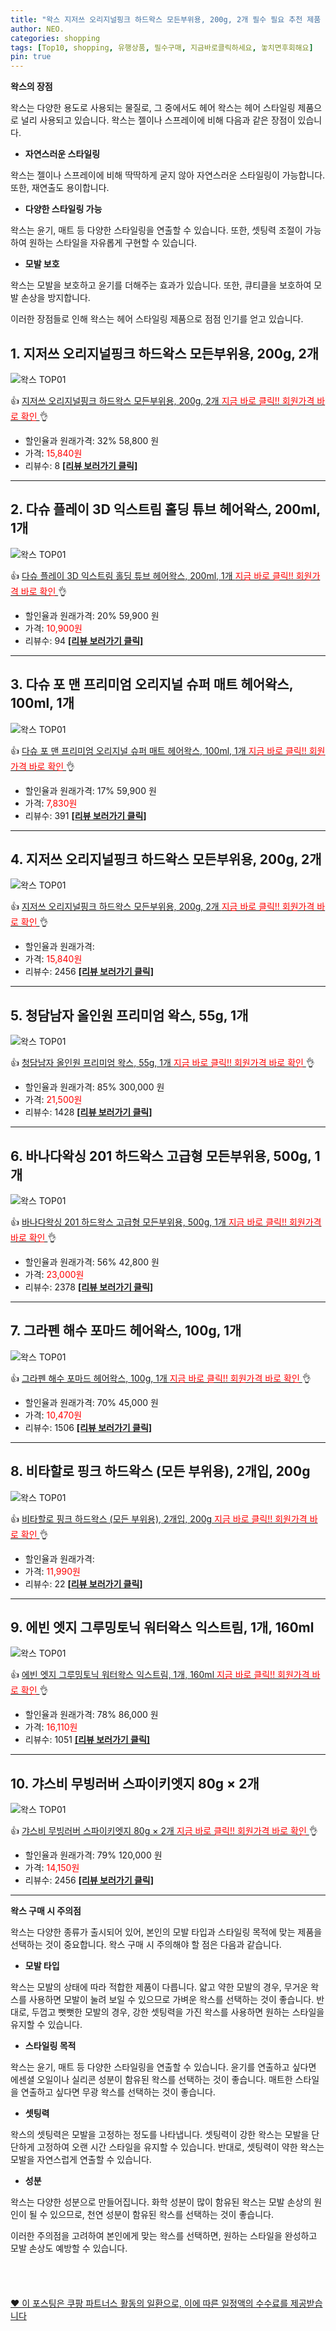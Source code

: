 ```yaml
---
title: "왁스 지저쓰 오리지널핑크 하드왁스 모든부위용, 200g, 2개 필수 필요 추천 제품 비교 최저 가격 비교 장점 구매 후기 구매평"
author: NEO.
categories: shopping
tags: [Top10, shopping, 유행상품, 필수구매, 지금바로클릭하세요, 놓치면후회해요]
pin: true
---
```

**왁스의 장점**

왁스는 다양한 용도로 사용되는 물질로, 그 중에서도 헤어 왁스는 헤어 스타일링 제품으로 널리 사용되고 있습니다. 왁스는 젤이나 스프레이에 비해 다음과 같은 장점이 있습니다.

* **자연스러운 스타일링**

왁스는 젤이나 스프레이에 비해 딱딱하게 굳지 않아 자연스러운 스타일링이 가능합니다. 또한, 재연출도 용이합니다.

* **다양한 스타일링 가능**

왁스는 윤기, 매트 등 다양한 스타일링을 연출할 수 있습니다. 또한, 셋팅력 조절이 가능하여 원하는 스타일을 자유롭게 구현할 수 있습니다.

* **모발 보호**

왁스는 모발을 보호하고 윤기를 더해주는 효과가 있습니다. 또한, 큐티클을 보호하여 모발 손상을 방지합니다.

이러한 장점들로 인해 왁스는 헤어 스타일링 제품으로 점점 인기를 얻고 있습니다.

   

## 1. 지저쓰 오리지널핑크 하드왁스 모든부위용, 200g, 2개

![왁스 TOP01](https://thumbnail7.coupangcdn.com/thumbnails/remote/490x490ex/image/retail/images/5303791065010506-7e5cdb4a-19a8-4262-a14a-5cf1062b6481.jpg)


👍 [지저쓰 오리지널핑크 하드왁스 모든부위용, 200g, 2개 <font color=red> 지금 바로 클릭!! 회원가격 바로 확인 </font> ](https://link.coupang.com/re/AFFSDP?lptag=AF3617701&subid=GithubCoopas&pageKey=6625141809&traceid=V0-153&itemId=15079386392&vendorItemId=70440058169) 👌 


- 할인율과 원래가격: 32%  58,800   원
- 가격: <span style='color:red'>15,840원</span>
- 리뷰수: 8  [**[리뷰 보러가기 클릭]**](https://link.coupang.com/re/AFFSDP?lptag=AF3617701&subid=GithubCoopas&pageKey=6625141809&traceid=V0-153&itemId=15079386392&vendorItemId=70440058169)

---


   

## 2. 다슈 플레이 3D 익스트림 홀딩 튜브 헤어왁스, 200ml, 1개

![왁스 TOP01](https://thumbnail9.coupangcdn.com/thumbnails/remote/490x490ex/image/retail/images/8237743940964630-f24cac60-a74d-4b41-b5aa-3a6ca1dfb711.jpg)


👍 [다슈 플레이 3D 익스트림 홀딩 튜브 헤어왁스, 200ml, 1개 <font color=red> 지금 바로 클릭!! 회원가격 바로 확인 </font> ](https://link.coupang.com/re/AFFSDP?lptag=AF3617701&subid=GithubCoopas&pageKey=2352143781&traceid=V0-153&itemId=42409644&vendorItemId=3065719444) 👌 


- 할인율과 원래가격: 20%  59,900   원
- 가격: <span style='color:red'>10,900원</span>
- 리뷰수: 94  [**[리뷰 보러가기 클릭]**](https://link.coupang.com/re/AFFSDP?lptag=AF3617701&subid=GithubCoopas&pageKey=2352143781&traceid=V0-153&itemId=42409644&vendorItemId=3065719444)

---


   

## 3. 다슈 포 맨 프리미엄 오리지널 슈퍼 매트 헤어왁스, 100ml, 1개

![왁스 TOP01](https://thumbnail9.coupangcdn.com/thumbnails/remote/490x490ex/image/retail/images/7808534132707219-827174e9-3ac5-45a2-85fc-aafbd6cda821.jpg)


👍 [다슈 포 맨 프리미엄 오리지널 슈퍼 매트 헤어왁스, 100ml, 1개 <font color=red> 지금 바로 클릭!! 회원가격 바로 확인 </font> ](https://link.coupang.com/re/AFFSDP?lptag=AF3617701&subid=GithubCoopas&pageKey=6285265339&traceid=V0-153&itemId=12925021733&vendorItemId=3149363256) 👌 


- 할인율과 원래가격: 17%  59,900   원
- 가격: <span style='color:red'>7,830원</span>
- 리뷰수: 391  [**[리뷰 보러가기 클릭]**](https://link.coupang.com/re/AFFSDP?lptag=AF3617701&subid=GithubCoopas&pageKey=6285265339&traceid=V0-153&itemId=12925021733&vendorItemId=3149363256)

---


   

## 4. 지저쓰 오리지널핑크 하드왁스 모든부위용, 200g, 2개

![왁스 TOP01](https://thumbnail7.coupangcdn.com/thumbnails/remote/490x490ex/image/retail/images/5303791065010506-7e5cdb4a-19a8-4262-a14a-5cf1062b6481.jpg)


👍 [지저쓰 오리지널핑크 하드왁스 모든부위용, 200g, 2개 <font color=red> 지금 바로 클릭!! 회원가격 바로 확인 </font> ](https://link.coupang.com/re/AFFSDP?lptag=AF3617701&subid=GithubCoopas&pageKey=6625141809&traceid=V0-153&itemId=15079386392&vendorItemId=70440058169) 👌 


- 할인율과 원래가격: 
- 가격: <span style='color:red'>15,840원</span>
- 리뷰수: 2456  [**[리뷰 보러가기 클릭]**](https://link.coupang.com/re/AFFSDP?lptag=AF3617701&subid=GithubCoopas&pageKey=6625141809&traceid=V0-153&itemId=15079386392&vendorItemId=70440058169)

---


   

## 5. 청담남자 올인원 프리미엄 왁스, 55g, 1개

![왁스 TOP01](https://thumbnail6.coupangcdn.com/thumbnails/remote/490x490ex/image/vendor_inventory/6a84/6fbf7da05cfd2feff5edd2e36d853f228b425e630979de3f910836edf5f4.jpg)


👍 [청담남자 올인원 프리미엄 왁스, 55g, 1개 <font color=red> 지금 바로 클릭!! 회원가격 바로 확인 </font> ](https://link.coupang.com/re/AFFSDP?lptag=AF3617701&subid=GithubCoopas&pageKey=6059316796&traceid=V0-153&itemId=11134575593&vendorItemId=82500391813) 👌 


- 할인율과 원래가격: 85%  300,000   원
- 가격: <span style='color:red'>21,500원</span>
- 리뷰수: 1428  [**[리뷰 보러가기 클릭]**](https://link.coupang.com/re/AFFSDP?lptag=AF3617701&subid=GithubCoopas&pageKey=6059316796&traceid=V0-153&itemId=11134575593&vendorItemId=82500391813)

---


   

## 6. 바나다왁싱 201 하드왁스 고급형 모든부위용, 500g, 1개

![왁스 TOP01](https://thumbnail10.coupangcdn.com/thumbnails/remote/490x490ex/image/vendor_inventory/ec65/d377105ab29f254c11301295a04a0c897af9cc9271042f6eccf1e45e764e.jpg)


👍 [바나다왁싱 201 하드왁스 고급형 모든부위용, 500g, 1개 <font color=red> 지금 바로 클릭!! 회원가격 바로 확인 </font> ](https://link.coupang.com/re/AFFSDP?lptag=AF3617701&subid=GithubCoopas&pageKey=197629823&traceid=V0-153&itemId=569900030&vendorItemId=86873820846) 👌 


- 할인율과 원래가격: 56%  42,800   원
- 가격: <span style='color:red'>23,000원</span>
- 리뷰수: 2378  [**[리뷰 보러가기 클릭]**](https://link.coupang.com/re/AFFSDP?lptag=AF3617701&subid=GithubCoopas&pageKey=197629823&traceid=V0-153&itemId=569900030&vendorItemId=86873820846)

---


   

## 7. 그라펜 해수 포마드 헤어왁스, 100g, 1개

![왁스 TOP01](https://thumbnail6.coupangcdn.com/thumbnails/remote/490x490ex/image/retail/images/8404420779174510-c3dd0778-5668-4047-ab95-6b7db6725814.jpg)


👍 [그라펜 해수 포마드 헤어왁스, 100g, 1개 <font color=red> 지금 바로 클릭!! 회원가격 바로 확인 </font> ](https://link.coupang.com/re/AFFSDP?lptag=AF3617701&subid=GithubCoopas&pageKey=22842883&traceid=V0-153&itemId=17972492478&vendorItemId=3152780075) 👌 


- 할인율과 원래가격: 70%  45,000   원
- 가격: <span style='color:red'>10,470원</span>
- 리뷰수: 1506  [**[리뷰 보러가기 클릭]**](https://link.coupang.com/re/AFFSDP?lptag=AF3617701&subid=GithubCoopas&pageKey=22842883&traceid=V0-153&itemId=17972492478&vendorItemId=3152780075)

---


   

## 8. 비타할로 핑크 하드왁스 (모든 부위용), 2개입, 200g

![왁스 TOP01](https://thumbnail8.coupangcdn.com/thumbnails/remote/490x490ex/image/retail/images/3642856059864299-cfea4c5a-f014-4ceb-a387-f9c2cfcf8f66.jpg)


👍 [비타할로 핑크 하드왁스 (모든 부위용), 2개입, 200g <font color=red> 지금 바로 클릭!! 회원가격 바로 확인 </font> ](https://link.coupang.com/re/AFFSDP?lptag=AF3617701&subid=GithubCoopas&pageKey=6570541682&traceid=V0-153&itemId=14747319681&vendorItemId=81987724577) 👌 


- 할인율과 원래가격: 
- 가격: <span style='color:red'>11,990원</span>
- 리뷰수: 22  [**[리뷰 보러가기 클릭]**](https://link.coupang.com/re/AFFSDP?lptag=AF3617701&subid=GithubCoopas&pageKey=6570541682&traceid=V0-153&itemId=14747319681&vendorItemId=81987724577)

---


   

## 9. 에빈 엣지 그루밍토닉 워터왁스 익스트림, 1개, 160ml

![왁스 TOP01](https://thumbnail8.coupangcdn.com/thumbnails/remote/490x490ex/image/retail/images/37042627724141-37405105-9a60-4ac9-a5d8-b6fb589cc5e0.jpg)


👍 [에빈 엣지 그루밍토닉 워터왁스 익스트림, 1개, 160ml <font color=red> 지금 바로 클릭!! 회원가격 바로 확인 </font> ](https://link.coupang.com/re/AFFSDP?lptag=AF3617701&subid=GithubCoopas&pageKey=7339516194&traceid=V0-153&itemId=15581517739&vendorItemId=82800573795) 👌 


- 할인율과 원래가격: 78%  86,000   원
- 가격: <span style='color:red'>16,110원</span>
- 리뷰수: 1051  [**[리뷰 보러가기 클릭]**](https://link.coupang.com/re/AFFSDP?lptag=AF3617701&subid=GithubCoopas&pageKey=7339516194&traceid=V0-153&itemId=15581517739&vendorItemId=82800573795)

---


   

## 10. 갸스비 무빙러버 스파이키엣지 80g × 2개

![왁스 TOP01](https://thumbnail9.coupangcdn.com/thumbnails/remote/490x490ex/image/vendor_inventory/daaf/84f996968b400ee0cbbccc2d02b22212cf446ba1cf6c6e6aa1fc46356bf8.jpg)


👍 [갸스비 무빙러버 스파이키엣지 80g × 2개 <font color=red> 지금 바로 클릭!! 회원가격 바로 확인 </font> ](https://link.coupang.com/re/AFFSDP?lptag=AF3617701&subid=GithubCoopas&pageKey=24317&traceid=V0-153&itemId=12815219755&vendorItemId=81661159608) 👌 


- 할인율과 원래가격: 79%  120,000   원
- 가격: <span style='color:red'>14,150원</span>
- 리뷰수: 2456  [**[리뷰 보러가기 클릭]**](https://link.coupang.com/re/AFFSDP?lptag=AF3617701&subid=GithubCoopas&pageKey=24317&traceid=V0-153&itemId=12815219755&vendorItemId=81661159608)

---
**왁스 구매 시 주의점**

왁스는 다양한 종류가 출시되어 있어, 본인의 모발 타입과 스타일링 목적에 맞는 제품을 선택하는 것이 중요합니다. 왁스 구매 시 주의해야 할 점은 다음과 같습니다.

* **모발 타입**

왁스는 모발의 상태에 따라 적합한 제품이 다릅니다. 얇고 약한 모발의 경우, 무거운 왁스를 사용하면 모발이 눌려 보일 수 있으므로 가벼운 왁스를 선택하는 것이 좋습니다. 반대로, 두껍고 뻣뻣한 모발의 경우, 강한 셋팅력을 가진 왁스를 사용하면 원하는 스타일을 유지할 수 있습니다.

* **스타일링 목적**

왁스는 윤기, 매트 등 다양한 스타일링을 연출할 수 있습니다. 윤기를 연출하고 싶다면 에센셜 오일이나 실리콘 성분이 함유된 왁스를 선택하는 것이 좋습니다. 매트한 스타일을 연출하고 싶다면 무광 왁스를 선택하는 것이 좋습니다.

* **셋팅력**

왁스의 셋팅력은 모발을 고정하는 정도를 나타냅니다. 셋팅력이 강한 왁스는 모발을 단단하게 고정하여 오랜 시간 스타일을 유지할 수 있습니다. 반대로, 셋팅력이 약한 왁스는 모발을 자연스럽게 연출할 수 있습니다.

* **성분**

왁스는 다양한 성분으로 만들어집니다. 화학 성분이 많이 함유된 왁스는 모발 손상의 원인이 될 수 있으므로, 천연 성분이 함유된 왁스를 선택하는 것이 좋습니다.

이러한 주의점을 고려하여 본인에게 맞는 왁스를 선택하면, 원하는 스타일을 완성하고 모발 손상도 예방할 수 있습니다.<br><br><br><br><br> [ ❤  이 포스팅은 쿠팡 파트너스 활동의 일환으로, 이에 따른 일정액의 수수료를 제공받습니다](https://link.coupang.com/a/bcEFyh)